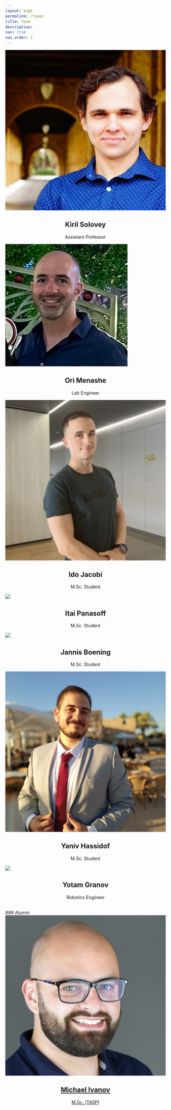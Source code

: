 ```yaml
---
layout: page
permalink: /team/
title: Team
description:
nav: true
nav_order: 1
---
```


<div class="people">
  <div class="grid">
    <div class="grid-sizer"></div>
      <div class="grid-item">
          <div class="card hoverable">
		  	<a href="http://kirilsol.github.io/" target="_blank">
            <img src="../assets/img/people/kiril_solovey.jpg">
			</a>
            <div class="card-body">
            <center>
              <h2 class="card-title text">Kiril Solovey</h2>
              <p class="card-text">Assistant Professor</p>
            </center>
            </div>
          </div>
    </div>

  <div class="grid-item">
        <div class="card hoverable">
          <img src="../assets/img/people/ori_menashe.png">
          <div class="card-body">
          <center>
            <h2 class="card-title text">Ori Menashe</h2>
            <p class="card-text">Lab Engineer</p>
          </center>
          </div>
        </div>
  </div>	

  <div class="grid-item">
        <div class="card hoverable">
          <img src="../assets/img/people/ido_jacobi.png">
          <div class="card-body">
          <center>
            <h2 class="card-title text">Ido Jacobi</h2>
            <p class="card-text">M.Sc. Student</p>
          </center>
          </div>
        </div>
  </div>

  <div class="grid-item">
        <div class="card hoverable">
          <img src="../assets/img/people/itai_panasoff.png">
          <div class="card-body">
          <center>
            <h2 class="card-title text">Itai Panasoff</h2>
            <p class="card-text">M.Sc. Student</p>
          </center>
          </div>
        </div>
  </div>

<div class="grid-item">
        <div class="card hoverable">
          <img src="../assets/img/people/jannis_boening.png">
          <div class="card-body">
          <center>
            <h2 class="card-title text">Jannis Boening</h2>
            <p class="card-text">M.Sc. Student</p>
          </center>
          </div>
        </div>
  </div>

<div class="grid-item">
        <div class="card hoverable">
          <img src="../assets/img/people/yaniv_hassidof.png">
          <div class="card-body">
          <center>
            <h2 class="card-title text">Yaniv Hassidof</h2>
            <p class="card-text">M.Sc. Student</p>
          </center>
          </div>
        </div>
  </div>

<div class="grid-item">
        <div class="card hoverable">
          <img src="../assets/img/people/yotam_granov.png">
          <div class="card-body">
          <center>
            <h2 class="card-title text">Yotam Granov</h2>
            <p class="card-text">Robotics Engineer</p>
          </center>
          </div>
        </div>
  </div>
  
</div>
</div>

<br />
### Alumni

<div class="people">
  <div class="grid">
    <div class="grid-sizer"></div>
      <div class="grid-item">
        <a href="https://www.linkedin.com/in/michael-ivanov-987312131/" target="_blank">
          <div class="card hoverable">
            <img src="../assets/img/people/michael_ivanov.jpg">
            <div class="card-body">
            <center>
              <h2 class="card-title text">Michael Ivanov</h2>
              <p class="card-text">M.Sc. (TASP)</p>
            </center>
            </div>
          </div>
        </a>
    </div>
</div>
</div>
